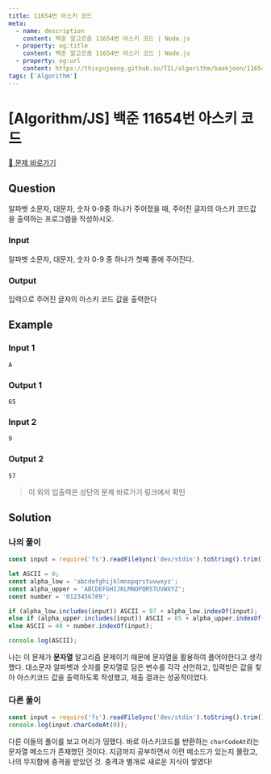```yaml
---
title: 11654번 아스키 코드
meta:
  - name: description
    content: 백준 알고르즘 11654번 아스키 코드 | Node.js
  - property: og:title
    content: 백준 알고르즘 11654번 아스키 코드 | Node.js
  - property: og:url
    content: https://thisyujeong.github.io/TIL/algorithm/baekjoon/11654.html
tags: ['Algorithm']
---
```


# [Algorithm/JS] 백준 11654번 아스키 코드

[🔗 문제 바로가기](https://www.acmicpc.net/problem/11654)

## Question

알파벳 소문자, 대문자, 숫자 0-9중 하나가 주어졌을 때, 주어진 글자의 아스키 코드값을 출력하는 프로그램을 작성하시오.

### Input

알파벳 소문자, 대문자, 숫자 0-9 중 하나가 첫째 줄에 주어진다.

### Output

입력으로 주어진 글자의 아스키 코드 값을 출력한다

## Example

### Input 1

```
A
```

### Output 1

```
65
```

### Input 2

```
9
```

### Output 2

```
57
```

> 이 외의 입출력은 상단의 문제 바로가기 링크에서 확인

## Solution

### 나의 풀이

```js
const input = require('fs').readFileSync('dev/stdin').toString().trim();

let ASCII = 0;
const alpha_low = 'abcdefghijklmnopqrstuvwxyz';
const alpha_upper = 'ABCDEFGHIJKLMNOPQRSTUVWXYZ';
const number = '0123456789';

if (alpha_low.includes(input)) ASCII = 97 + alpha_low.indexOf(input);
else if (alpha_upper.includes(input)) ASCII = 65 + alpha_upper.indexOf(input);
else ASCII = 48 + number.indexOf(input);

console.log(ASCII);
```

나는 이 문제가 **문자열** 알고리즘 문제이기 때문에 문자열을 활용하여 풀어야한다고 생각했다. 대소문자 알파벳과 숫자를 문자열로 담은 변수를 각각 선언하고, 입력받은 값을 찾아 아스키코드 값을 출력하도록 작성했고, 제출 결과는 성공적이었다.

### 다른 풀이

```js
const input = require('fs').readFileSync('dev/stdin').toString().trim();
console.log(input.charCodeAt(0));
```

다른 이들의 풀이를 보고 머리가 띵했다. 바로 아스키코드를 반환하는 `charCodeAt`라는 문자열 메소드가 존재했던 것이다. 지금까지 공부하면서 이런 메소드가 있는지 몰랐고, 나의 무지함에 충격을 받았던 것. 충격과 별개로 새로운 지식이 쌓였다!
